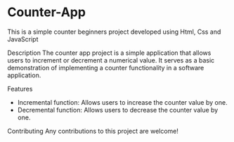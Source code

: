 # Counter-App
This is a simple counter beginners project developed using Html, Css and JavaScript

Description
The counter app project is a simple application that allows users to increment or decrement a numerical value. It serves as a basic demonstration of implementing a counter functionality in a software application.

 Features
- Incremental function: Allows users to increase the counter value by one.
- Decremental function: Allows users to decrease the counter value by one.

 Contributing
Any contributions to this project are welcome!
